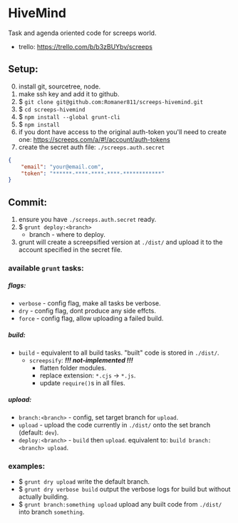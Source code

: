 # HiveMind

Task and agenda oriented code for screeps world.

* trello:  <https://trello.com/b/b3zBUYbv/screeps>



## Setup:

0. install git, sourcetree, node.
1. make ssh key and add it to github.
1. $ `git clone git@github.com:Romaner811/screeps-hivemind.git`
1. $ `cd screeps-hivemind`
1. $ `npm install --global grunt-cli`
1. $ `npm install`
1. if you dont have access to the original auth-token you'll need to create one: <https://screeps.com/a/#!/account/auth-tokens>
1. create the secret auth file: `./screeps.auth.secret`
```json
{
    "email": "your@email.com",
    "token": "******-****-****-****-************"
}
```



## Commit:

1. ensure you have `./screeps.auth.secret` ready.
2. $ `grunt deploy:<branch>`
    * branch - where to deploy.
3. grunt will create a screepsified version at `./dist/` and upload it to the account specified in the secret file.

### available `grunt` tasks:
##### flags:
- `verbose` - config flag, make all tasks be verbose.
- `dry` - config flag, dont produce any side effcts.
- `force` - config flag, allow uploading a failed build.
##### build:
- `build` - equivalent to all build tasks. "built" code is stored in `./dist/`.
    - `screepsify`: ***!!! not-implemented !!!***
        - flatten folder modules.
        - replace extension: `*.cjs` -> `*.js`.
        - update `require()`s in all files.
##### upload:
- `branch:<branch>` - config, set target branch for `upload`.
- `upload` - upload the code currently in `./dist/` onto the set branch (default: `dev`).
- `deploy:<branch>` - `build` then `upload`. equivalent to: `build branch:<branch> upload`.

### examples:
- $ `grunt dry upload`
    write the default branch.
- $ `grunt dry verbose build`
    output the verbose logs for build but without actually building.
- $ `grunt branch:something upload`
    upload any built code from `./dist/` into branch `something`.

